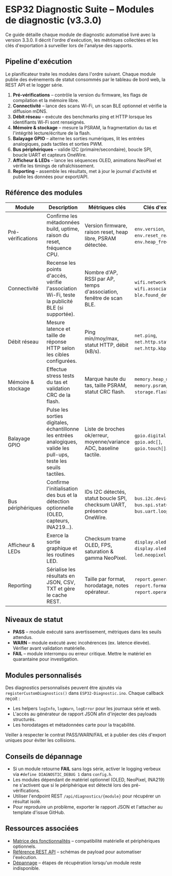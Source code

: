 # ESP32 Diagnostic Suite – Modules de diagnostic (v3.3.0)

Ce guide détaille chaque module de diagnostic automatisé livré avec la version 3.3.0. Il décrit l'ordre d'exécution, les métriques
collectées et les clés d'exportation à surveiller lors de l'analyse des rapports.

## Pipeline d'exécution
Le planificateur traite les modules dans l'ordre suivant. Chaque module publie des événements de statut consommés par le tableau de
bord web, la REST API et le logger série.

1. **Pré-vérifications** – contrôle la version du firmware, les flags de compilation et la mémoire libre.
2. **Connectivité** – lance des scans Wi-Fi, un scan BLE optionnel et vérifie la diffusion mDNS.
3. **Débit réseau** – exécute des benchmarks ping et HTTP lorsque les identifiants Wi-Fi sont renseignés.
4. **Mémoire & stockage** – mesure la PSRAM, la fragmentation du tas et l'intégrité lecture/écriture de la flash.
5. **Balayage GPIO** – alterne les sorties numériques, lit les entrées analogiques, pads tactiles et sorties PWM.
6. **Bus périphériques** – valide I2C (primaire/secondaire), boucle SPI, boucle UART et capteurs OneWire.
7. **Afficheur & LEDs** – lance les séquences OLED, animations NeoPixel et vérifie les timings de rafraîchissement.
8. **Reporting** – assemble les résultats, met à jour le journal d'activité et publie les données pour export/API.

## Référence des modules
| Module | Description | Métriques clés | Clés d'export |
|--------|-------------|----------------|--------------|
| Pré-vérifications | Confirme les métadonnées build, uptime, raison du reset, fréquence CPU. | Version firmware, raison reset, heap libre, PSRAM détectée. | `env.version`, `env.reset_reason`, `env.heap_free`. |
| Connectivité | Recense les points d'accès, vérifie l'association Wi-Fi, teste la publicité BLE (si supportée). | Nombre d'AP, RSSI par AP, temps d'association, fenêtre de scan BLE. | `wifi.networks[]`, `wifi.association_ms`, `ble.found_devices`. |
| Débit réseau | Mesure latence et taille de réponse HTTP selon les cibles configurées. | Ping min/moy/max, statut HTTP, débit (kB/s). | `net.ping`, `net.http.status`, `net.http.kbps`. |
| Mémoire & stockage | Effectue stress tests du tas et validation CRC de la flash. | Marque haute du tas, taille PSRAM, statut CRC flash. | `memory.heap_max`, `memory.psram`, `storage.flash_crc`. |
| Balayage GPIO | Pulse les sorties digitales, échantillonne les entrées analogiques, valide les pull-ups, teste les seuils tactiles. | Liste de broches ok/erreur, moyenne/variance ADC, baseline tactile. | `gpio.digital[]`, `gpio.adc[]`, `gpio.touch[]`. |
| Bus périphériques | Confirme l'initialisation des bus et la détection optionnelle (OLED, capteurs, INA219...). | IDs I2C détectés, statut boucle SPI, checksum UART, présence OneWire. | `bus.i2c.devices[]`, `bus.spi.status`, `bus.uart.loopback`. |
| Afficheur & LEDs | Exerce la sortie graphique et les routines LED. | Checksum trame OLED, FPS, saturation & gamma NeoPixel. | `display.oled.frames`, `display.oled.fps`, `led.neopixel.status`. |
| Reporting | Sérialise les résultats en JSON, CSV, TXT et gère le cache REST. | Taille par format, horodatage, notes opérateur. | `report.generated_at`, `report.formats`, `report.operator`. |

## Niveaux de statut
- **PASS** – module exécuté sans avertissement, métriques dans les seuils attendus.
- **WARN** – module exécuté avec incohérences (ex. latence élevée). Vérifier avant validation matérielle.
- **FAIL** – module interrompu ou erreur critique. Mettre le matériel en quarantaine pour investigation.

## Modules personnalisés
Des diagnostics personnalisés peuvent être ajoutés via `registerCustomDiagnostics()` dans `ESP32-Diagnostic.ino`. Chaque callback reçoit :

- Les helpers `logInfo`, `logWarn`, `logError` pour les journaux série et web.
- L'accès au générateur de rapport JSON afin d'injecter des payloads structurés.
- Les horodatages et métadonnées carte pour la traçabilité.

Veiller à respecter le contrat PASS/WARN/FAIL et à publier des clés d'export uniques pour éviter les collisions.

## Conseils de dépannage
- Si un module retourne **FAIL** sans logs série, activer le logging verbeux via `#define DIAGNOSTIC_DEBUG 1` dans `config.h`.
- Les modules dépendant de matériel optionnel (OLED, NeoPixel, INA219) ne s'activent que si le périphérique est détecté lors des pré-vérifications.
- Utiliser l'endpoint REST `/api/diagnostics/{module}` pour récupérer un résultat isolé.
- Pour reproduire un problème, exporter le rapport JSON et l'attacher au template d'issue GitHub.

## Ressources associées
- [Matrice des fonctionnalités](FEATURE_MATRIX_FR.md) – compatibilité matérielle et périphériques optionnels.
- [Référence REST API](API_REFERENCE_FR.md) – schémas de payload pour automatiser l'exécution.
- [Dépannage](TROUBLESHOOTING_FR.md) – étapes de récupération lorsqu'un module reste indisponible.
